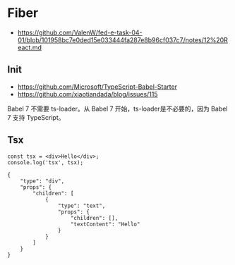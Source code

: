 # Fiber

- https://github.com/ValenW/fed-e-task-04-01/blob/101958bc7e0ded15e033444fa287e8b96cf037c7/notes/12%20React.md

## Init

- https://github.com/Microsoft/TypeScript-Babel-Starter
- https://github.com/xiaotiandada/blog/issues/115

Babel 7 不需要 ts-loader。从 Babel 7 开始，ts-loader是不必要的，因为 Babel 7 支持 TypeScript。

 

## Tsx

```tsx
const tsx = <div>Hello</div>;
console.log('tsx', tsx);

{
    "type": "div",
    "props": {
        "children": [
            {
                "type": "text",
                "props": {
                    "children": [],
                    "textContent": "Hello"
                }
            }
        ]
    }
}
```


